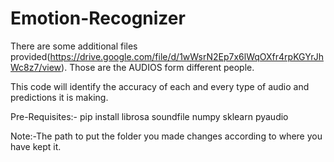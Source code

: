# Emotion-Recognizer
There are some additional files provided(https://drive.google.com/file/d/1wWsrN2Ep7x6lWqOXfr4rpKGYrJhWc8z7/view). Those are the AUDIOS form different people.

This code will identify the accuracy of each and every type of audio and predictions it is making.

Pre-Requisites:-
pip install librosa soundfile numpy sklearn pyaudio


Note:-The path to put the folder you made changes according to where you have kept it.
